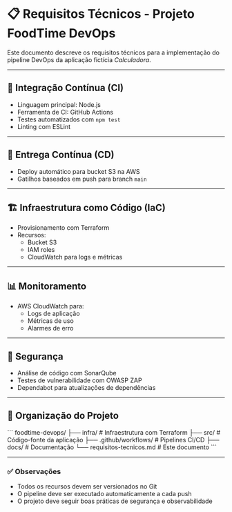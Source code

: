# 📋 Requisitos Técnicos - Projeto FoodTime DevOps

Este documento descreve os requisitos técnicos para a implementação do pipeline DevOps da aplicação fictícia *Calculadora*.

---

## 🔧 Integração Contínua (CI)

- Linguagem principal: Node.js
- Ferramenta de CI: GitHub Actions
- Testes automatizados com `npm test`
- Linting com ESLint

---

## 🚀 Entrega Contínua (CD)

- Deploy automático para bucket S3 na AWS
- Gatilhos baseados em push para branch `main`

---

## 🏗️ Infraestrutura como Código (IaC)

- Provisionamento com Terraform
- Recursos:
  - Bucket S3
  - IAM roles
  - CloudWatch para logs e métricas

---

## 📊 Monitoramento

- AWS CloudWatch para:
  - Logs de aplicação
  - Métricas de uso
  - Alarmes de erro

---

## 🔐 Segurança

- Análise de código com SonarQube
- Testes de vulnerabilidade com OWASP ZAP
- Dependabot para atualizações de dependências

---

## 📁 Organização do Projeto

\`\`\`
foodtime-devops/
├── infra/                  # Infraestrutura com Terraform
├── src/                   # Código-fonte da aplicação
├── .github/workflows/     # Pipelines CI/CD
├── docs/                  # Documentação
└── requisitos-tecnicos.md # Este documento
\`\`\`

---

### ✅ Observações

- Todos os recursos devem ser versionados no Git
- O pipeline deve ser executado automaticamente a cada push
- O projeto deve seguir boas práticas de segurança e observabilidade
